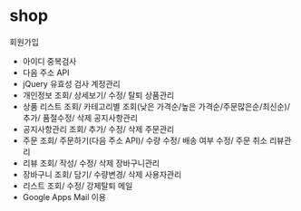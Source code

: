 # shop

회원가입
- 아이디 중복검사
- 다음 주소 API
- jQuery 유효성 검사
계정관리
- 개인정보 조회/ 상세보기/ 수정/ 탈퇴
상품관리
- 상품 리스트 조회/ 카테고리별 조회(낮은 가격순/높은 가격순/주문많은순/최신순)/
추가/ 품절수정/ 삭제
공지사항관리
- 공지사항관리 조회/ 추가/ 수정/ 삭제
주문관리
- 주문 조회/ 주문하기(다음 주소 API)/ 수량 수정/ 배송 여부 수정/ 주문 취소
리뷰관리
- 리뷰 조회/ 작성/ 수정/ 삭제
장바구니관리
- 장바구니 조회/ 담기/ 수량변경/ 삭제
사용자관리
- 리스트 조회/ 수정/ 강제탈퇴
메일
- Google Apps Mail 이용
